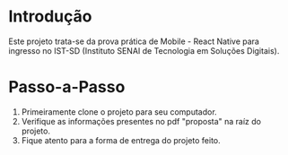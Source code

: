 # Introdução

Este projeto trata-se da prova prática de Mobile - React Native para ingresso no IST-SD (Instituto SENAI de Tecnologia em Soluções Digitais).


# Passo-a-Passo

1) Primeiramente clone o projeto para seu computador.
2) Verifique as informações presentes no pdf "proposta" na raíz do projeto.
3) Fique atento para a forma de entrega do projeto feito.
